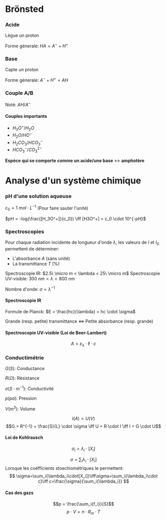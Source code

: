 # Brönsted

### Acide

Lègue un proton

Forme génerale: $HA = A^- + H^+$
### Base

Capte un proton

Forme génerale: $A^- + H^+ = AH$

### Couple A/B

Noté: $AH/A^-$
#### Couples importants

- $H_3O^+/H_2O$
- $H_2O/HO^-$
- $H_2CO_3/HCO_3^-$
- $HCO_3^-/CO_3^{2-}$

**Espèce qui se comporte comme un acide/une base** $\leftrightarrow$ **amphotère**

# Analyse d'un système chimique

### pH d'une solution aqueuse

$c_0 = 1\ mol \cdot L^{-1}$ (Pour faire sauter l'unité)

$pH = -log(\frac{[H_3O^+]}{c_0}) \iff [H3O^+] = c_0 \cdot 10^{-pH}$

### Spectroscopies

Pour chaque radiation incidente de longueur d'onde $\lambda$, les valeurs de $I$ et $I_0$ permettent de déterminer:
- L'absorbance $A$ (sans unité)
- La transmittance $T$ ($\%$)

Spectroscopie IR: $2.5\ \micro m < \lambda < 25\ \micro m$
Spectroscopie UV-visible: $300\ nm < \lambda < 800\ nm$

Nombre d'onde: $\sigma = \lambda^{-1}$
#### Spectroscopie IR

Formule de Planck: $E = \frac{hc}{\lambda} = hc \cdot \sigma$

Grande (resp. petite) transmittance $\iff$ Petite absorbance (resp. grande)
#### Spectroscopie UV-visible (Loi de Beer-Lambert)
 $$A = \varepsilon_\lambda \cdot \ell \cdot c$$
### Conductimétrie

$G(S)$: Conductance

$R(\Omega)$: Résistance

$\sigma(S \cdot m^{-1})$: Conductivité

$p(pa)$: Pression

$V(m^3)$: Volume

$$I(A) \propto U(V)$$
$$G = R^{-1} = \frac{S}{L} \cdot \sigma \iff U = R \cdot I \iff I = G \cdot U$$
#### Loi de Kohlrausch
$$
\sigma_i = \lambda_i \cdot [X_i]
$$

$$
	\sigma = \sum_i{\lambda_i\cdot[X_i]}
$$
Lorsque les coéfficients stoechiométriques le permettent:
$$
\sigma=\sum_i{\lambda_i\cdot[X_i]}\iff\sigma=\sum_i{\lambda_i\cdot c}\iff c=\frac{\sigma}{\sum_i{\lambda_i}}
$$
#### Cas des gazs
$$p = \frac{\sum_i{f_i}}{S}$$
$$p \cdot V = n \cdot R_m \cdot T$$
